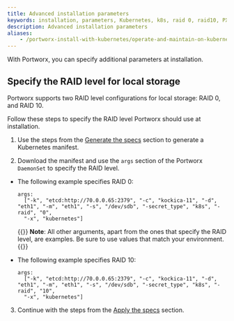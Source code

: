 ```yaml
---
title: Advanced installation parameters
keywords: installation, parameters, Kubernetes, k8s, raid 0, raid10, PX-Central, Portworx DaemonSet
description: Advanced installation parameters
aliases:
    - /portworx-install-with-kubernetes/operate-and-maintain-on-kubernetes/other-operations/advanced-installation-parameters/
---
```

With Portworx, you can specify additional parameters at installation.

## Specify the RAID level for local storage

Portworx supports two RAID level configurations for local storage: RAID 0, and RAID 10.

Follow these steps to specify the RAID level Portworx should use at installation.

1. Use the steps from the [Generate the specs](/install-portworx/on-premises/other/daemonset/#generate-the-specs) section to generate a Kubernetes manifest.

2. Download the manifest and use the `args` section of the Portworx `DaemonSet` to specify the RAID level.

  * The following example specifies RAID 0:

    ```text
    args:
      ["-k", "etcd:http://70.0.0.65:2379", "-c", "kockica-11", "-d", "eth1", "-m", "eth1", "-s", "/dev/sdb", "-secret_type", "k8s", "-raid", "0",  
      "-x", "kubernetes"]
    ```

    {{<info>}}
**Note**: All other arguments, apart from the ones that specify the RAID level, are examples. Be sure to use values that match your environment.
    {{</info>}}

  * The following example specifies RAID 10:

    ```text
    args:
      ["-k", "etcd:http://70.0.0.65:2379", "-c", "kockica-11", "-d", "eth1", "-m", "eth1", "-s", "/dev/sdb", "-secret_type", "k8s", "-raid", "10",  
      "-x", "kubernetes"]
    ```

3. Continue with the steps from the [Apply the specs](/install-portworx/on-premises/other/daemonset/) section.
